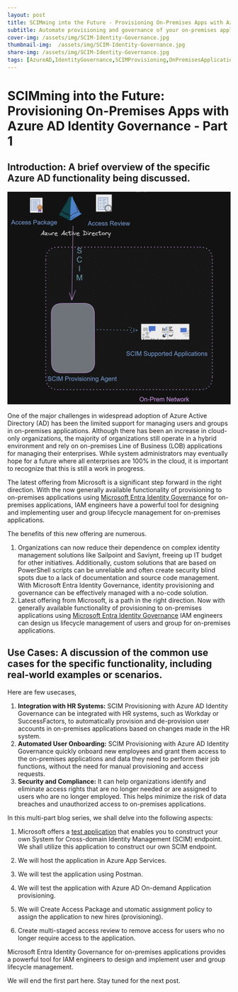 ```yaml
---
layout: post
title: SCIMming into the Future - Provisioning On-Premises Apps with Azure AD Identity Governance - Part 1
subtitle: Automate provisioning and governance of your on-premises applications
cover-img: /assets/img/SCIM-Identity-Governance.jpg
thumbnail-img:  /assets/img/SCIM-Identity-Governance.jpg
share-img: /assets/img/SCIM-Identity-Governance.jpg
tags: [AzureAD,IdentityGovernance,SCIMProvisioning,OnPremisesApplications,MicrosoftEntra,UserManagement,HybridEnvironment]
---
```




# SCIMming into the Future: Provisioning On-Premises Apps with Azure AD Identity Governance - Part 1

## Introduction: A brief overview of the specific Azure AD functionality being discussed.

![Image for SCIM Provisioning](/assets/img/SCIM-Identity-Governance.jpg)

One of the major challenges in widespread adoption of Azure Active Directory (AD) has been the limited support for managing users and groups in on-premises applications. Although there has been an increase in cloud-only organizations, the majority of organizations still operate in a hybrid environment and rely on on-premises Line of Business (LOB) applications for managing their enterprises. While system administrators may eventually hope for a future where all enterprises are 100% in the cloud, it is important to recognize that this is still a work in progress. 

The latest offering from Microsoft is a significant step forward in the right direction. With the now generally available functionality of provisioning to on-premises applications using [Microsoft Entra Identity Governance](https://learn.microsoft.com/en-us/azure/active-directory/governance/identity-governance-overview) for on-premises applications, IAM engineers have a powerful tool for designing and implementing user and group lifecycle management for on-premises applications.

The benefits of this new offering are numerous.
 1. Organizations can now reduce their dependence on complex identity management solutions like Sailpoint and Saviynt, freeing up IT budget for other initiatives. Additionally, custom solutions that are based on PowerShell scripts can be unreliable and often create security blind spots due to a lack of documentation and source code management. With Microsoft Entra Identity Governance, identity provisioning and governance can be effectively managed with a no-code solution.
 2. Latest offering from Microsoft, is a path in the right direction. Now with generally available functionality  of provisioning to on-premises applications using [Microsoft Entra Identity Governance](https://learn.microsoft.com/en-us/azure/active-directory/governance/identity-governance-overview) IAM engineers can design us lifecycle management of users and group for  on-premises applications.



## Use Cases: A discussion of the common use cases for the specific functionality, including real-world examples or scenarios.

Here are few usecases,

1. **Integration with HR Systems:** SCIM Provisioning with Azure AD Identity Governance can be integrated with HR systems, such as Workday or SuccessFactors, to automatically provision and de-provision user accounts in on-premises applications based on changes made in the HR system.
2. **Automated User Onboarding:** SCIM Provisioning with Azure AD Identity Governance quickly onboard new employees and grant them access to the on-premises applications and data they need to perform their job functions, without the need for manual provisioning and access requests.
3. **Security and Compliance:**  It can help organizations identify and eliminate access rights that are no longer needed or are assigned to users who are no longer employed. This helps minimize the risk of data breaches and unauthorized access to on-premises applications.

In this multi-part blog series, we shall delve into the following aspects: 
1. Microsoft offers a [test application](https://aka.ms/scimreferencecode) that enables you to construct your own System for Cross-domain Identity Management (SCIM) endpoint. We shall utilize this application to construct our own SCIM endpoint. 

2. We will host the application in Azure App Services.

3. We will test the application using Postman.

4. We will test the application with Azure AD On-demand Application provisioning.

5. We will Create Access Package and utomatic assignment policy to assign the application to new hires (provisioning).

6. Create multi-staged access review to remove access for users who no longer require access to the application.


Microsoft Entra Identity Governance for on-premises applications provides a powerful tool for IAM engineers to design and implement user and group lifecycle management.

We will end the first part here. Stay tuned for the next post.

